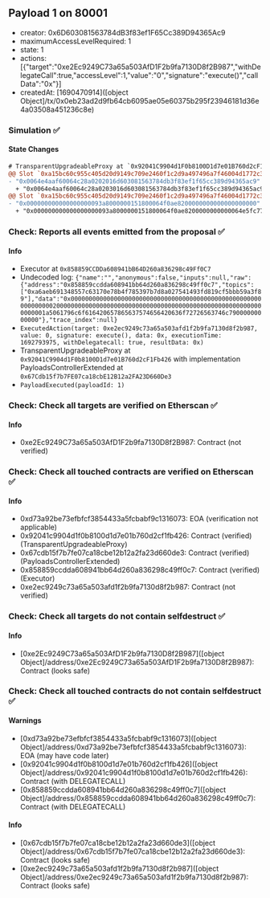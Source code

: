 ## Payload 1 on 80001

- creator: 0x6D603081563784dB3f83ef1F65Cc389D94365Ac9
- maximumAccessLevelRequired: 1
- state: 1
- actions: [{"target":"0xe2Ec9249C73a65a503AfD1F2b9fa7130D8f2B987","withDelegateCall":true,"accessLevel":1,"value":"0","signature":"execute()","callData":"0x"}]
- createdAt: [1690470914]([object Object]/tx/0x0eb23ad2d9fb64cb6095ae05e60375b295f23946181d36e4a03508a451236c8e)

### Simulation :white_check_mark:

#### State Changes

```diff
# TransparentUpgradeableProxy at `0x92041C9904d1F0b8100D1d7e01B760d2cF1Fb426` with implementation PayloadsControllerExtended at `0x67Cdb15f7b7FE07ca18cbE12B12a2FA23D660De3`
@@ Slot `0xa15bc60c955c405d20d9149c709e2460f1c2d9a497496a7f46004d1772c3054c` @@
- "0x0064e4aaf60064c28a0202016d603081563784db3f83ef1f65cc389d94365ac9"
  + "0x0064e4aaf60064c28a0203016d603081563784db3f83ef1f65cc389d94365ac9"
@@ Slot `0xa15bc60c955c405d20d9149c709e2460f1c2d9a497496a7f46004d1772c3054d` @@
- "0x000000000000000000093a8000000151800064f0ae8200000000000000000000"
  + "0x000000000000000000093a8000000151800064f0ae8200000000000064e5fc77"
```
### Check: Reports all events emitted from the proposal :white_check_mark:

#### Info

- Executor at `0x858859CCDDa608941bB64D260a836298c49Ff0C7`
- Undecoded log: `{"name":"","anonymous":false,"inputs":null,"raw":{"address":"0x858859ccdda608941bb64d260a836298c49ff0c7","topics":["0xa6aeb691348557c63170e78b4f785397b7d8a027541493fd819cf5bbb59a3f89"],"data":"0x0000000000000000000000000000000000000000000000000000000000000020000000000000000000000000000000000000000000000000000000000000001a5061796c6f616420657865637574656420636f72726563746c79000000000000"},"trace_index":null}`
- `ExecutedAction(target: 0xe2ec9249c73a65a503afd1f2b9fa7130d8f2b987, value: 0, signature: execute(), data: 0x, executionTime: 1692793975, withDelegatecall: true, resultData: 0x)`
- TransparentUpgradeableProxy at `0x92041C9904d1F0b8100D1d7e01B760d2cF1Fb426` with implementation PayloadsControllerExtended at `0x67Cdb15f7b7FE07ca18cbE12B12a2FA23D660De3`
- `PayloadExecuted(payloadId: 1)`

### Check: Check all targets are verified on Etherscan :white_check_mark:

#### Info

- 0xe2Ec9249C73a65a503AfD1F2b9fa7130D8f2B987: Contract (not verified)

### Check: Check all touched contracts are verified on Etherscan :white_check_mark:

#### Info

- 0xd73a92be73efbfcf3854433a5fcbabf9c1316073: EOA (verification not applicable)
- 0x92041c9904d1f0b8100d1d7e01b760d2cf1fb426: Contract (verified) (TransparentUpgradeableProxy)
- 0x67cdb15f7b7fe07ca18cbe12b12a2fa23d660de3: Contract (verified) (PayloadsControllerExtended)
- 0x858859ccdda608941bb64d260a836298c49ff0c7: Contract (verified) (Executor)
- 0xe2ec9249c73a65a503afd1f2b9fa7130d8f2b987: Contract (not verified)

### Check: Check all targets do not contain selfdestruct :white_check_mark:

#### Info

- [0xe2Ec9249C73a65a503AfD1F2b9fa7130D8f2B987]([object Object]/address/0xe2Ec9249C73a65a503AfD1F2b9fa7130D8f2B987): Contract (looks safe)

### Check: Check all touched contracts do not contain selfdestruct :white_check_mark:

#### Warnings

- [0xd73a92be73efbfcf3854433a5fcbabf9c1316073]([object Object]/address/0xd73a92be73efbfcf3854433a5fcbabf9c1316073): EOA (may have code later)
- [0x92041c9904d1f0b8100d1d7e01b760d2cf1fb426]([object Object]/address/0x92041c9904d1f0b8100d1d7e01b760d2cf1fb426): Contract (with DELEGATECALL)
- [0x858859ccdda608941bb64d260a836298c49ff0c7]([object Object]/address/0x858859ccdda608941bb64d260a836298c49ff0c7): Contract (with DELEGATECALL)

#### Info

- [0x67cdb15f7b7fe07ca18cbe12b12a2fa23d660de3]([object Object]/address/0x67cdb15f7b7fe07ca18cbe12b12a2fa23d660de3): Contract (looks safe)
- [0xe2ec9249c73a65a503afd1f2b9fa7130d8f2b987]([object Object]/address/0xe2ec9249c73a65a503afd1f2b9fa7130d8f2b987): Contract (looks safe)

